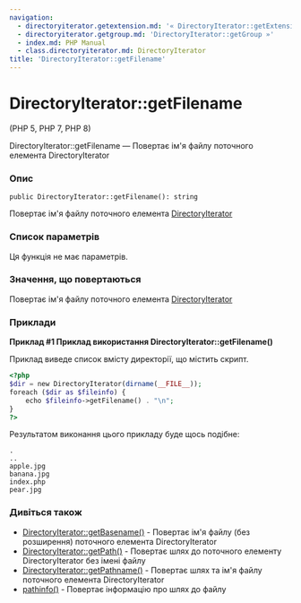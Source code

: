 ```yaml
---
navigation:
  - directoryiterator.getextension.md: '« DirectoryIterator::getExtension'
  - directoryiterator.getgroup.md: 'DirectoryIterator::getGroup »'
  - index.md: PHP Manual
  - class.directoryiterator.md: DirectoryIterator
title: 'DirectoryIterator::getFilename'
---
```

# DirectoryIterator::getFilename

(PHP 5, PHP 7, PHP 8)

DirectoryIterator::getFilename — Повертає ім'я файлу поточного елемента DirectoryIterator

### Опис

```methodsynopsis
public DirectoryIterator::getFilename(): string
```

Повертає ім'я файлу поточного елемента [DirectoryIterator](class.directoryiterator.md)

### Список параметрів

Ця функція не має параметрів.

### Значення, що повертаються

Повертає ім'я файлу поточного елемента [DirectoryIterator](class.directoryiterator.md)

### Приклади

**Приклад #1 Приклад використання **DirectoryIterator::getFilename()****

Приклад виведе список вмісту директорії, що містить скрипт.

```php
<?php
$dir = new DirectoryIterator(dirname(__FILE__));
foreach ($dir as $fileinfo) {
    echo $fileinfo->getFilename() . "\n";
}
?>
```

Результатом виконання цього прикладу буде щось подібне:

```
.
..
apple.jpg
banana.jpg
index.php
pear.jpg
```

### Дивіться також

-   [DirectoryIterator::getBasename()](directoryiterator.getbasename.md) - Повертає ім'я файлу (без розширення) поточного елемента DirectoryIterator
-   [DirectoryIterator::getPath()](directoryiterator.getpath.md) - Повертає шлях до поточного елементу DirectoryIterator без імені файлу
-   [DirectoryIterator::getPathname()](directoryiterator.getpathname.md) - Повертає шлях та ім'я файлу поточного елемента DirectoryIterator
-   [pathinfo()](function.pathinfo.md) - Повертає інформацію про шлях до файлу
